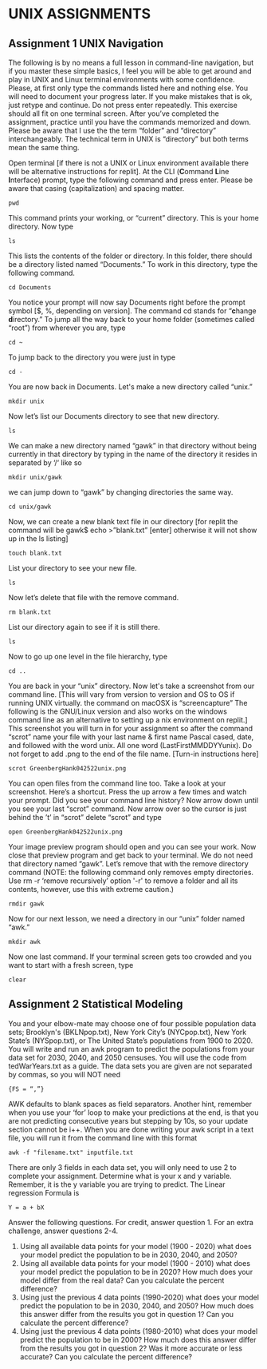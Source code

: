 # UNIX ASSIGNMENTS

## Assignment 1 UNIX Navigation

The following is by no means a full lesson in command-line navigation, but if you master these simple basics, I feel you will be able to get around and play in UNIX and Linux terminal environments with some confidence. Please, at first only type the commands listed here and nothing else. You will need to document your progress later. If you make mistakes that is ok, just retype and continue. Do not press enter repeatedly. This exercise should all fit on one terminal screen. After you’ve completed the assignment, practice until you have the commands memorized and down. Please be aware that I use the the term “folder” and “directory” interchangeably. The technical term in UNIX is “directory” but both terms mean the same thing.



Open terminal [if there is not a UNIX or Linux environment available there will be alternative instructions for replit]. At the CLI (**C**ommand **L**ine **I**nterface) prompt, type the following command and press enter. Please be aware that casing (capitalization) and spacing matter.

	pwd

This command prints your working, or “current” directory. This is your home directory. Now type 

	ls

This lists the contents of the folder or directory. In this folder, there should be a directory listed named “Documents.” To work in this directory, type the following command.

	cd Documents

You notice your prompt will now say Documents right before the prompt symbol [$, %, depending on version]. The command cd stands for “**c**hange **d**irectory.” To jump all the way back to your home folder (sometimes called “root”) from wherever you are, type

	cd ~

To jump back to the directory you were just in type

	cd -

You are now back in Documents. Let's make a new directory called “unix.”

	mkdir unix

Now let’s list our Documents directory to see that new directory.

	ls

We can make a new directory named “gawk” in that directory without being currently in that directory by typing in the name of the directory it resides in separated by ‘/‘ like so 

	mkdir unix/gawk

we can jump down to “gawk” by changing directories the same way.

	cd unix/gawk
Now, we can create a new blank text file in our directory [for replit the command will be gawk$ echo >”blank.txt” [enter] otherwise it will not show up in the ls listing]

	touch blank.txt

List your directory to see your new file.

	ls

Now let’s delete that file with the remove command.

	rm blank.txt

List our directory again to see if it is still there.

	ls

Now to go up one level in the file hierarchy, type

	cd ..

You are back in your “unix” directory. Now let's take a screenshot from our command line. [This will vary from version to version and OS to OS if running UNIX virtually. the command on macOSX is “screencapture” The following is the GNU/Linux version and also works on the windows command line as an alternative to setting up a nix environment on replit.] This screenshot you will turn in for your assignment so after the command “scrot” name your file with your last name  & first name Pascal cased, date, and followed with the word unix. All one word (LastFirstMMDDYYunix).  Do not forget to add .png to the end of the file name. [Turn-in instructions here]

	scrot GreenbergHank042522unix.png

You can open files from the command line too. Take a look at your screenshot. Here’s a shortcut. Press the up arrow a few times and watch your prompt. Did you see your command line history? Now arrow down until you see your last “scrot” command. Now arrow over so the cursor is just behind the ’t’ in “scrot” delete “scrot” and type 

	open GreenbergHank042522unix.png

Your image preview program should open and you can see your work. Now close that preview program and get back to your terminal. We do not need that directory named “gawk”. Let’s remove that with the remove directory command (NOTE: the following command only removes empty directories. Use rm -r ‘remove recursively’ option '-r' to remove a folder and all its contents, however, use this with extreme caution.)

	rmdir gawk

Now for our next lesson, we need a directory in our “unix” folder named “awk.”

	mkdir awk

Now one last command. If your terminal screen gets too crowded and you want to start with a fresh screen, type

	clear


## Assignment 2 Statistical Modeling 

You and your elbow-mate may choose one of four possible population data sets; Brooklyn's (BKLNpop.txt), New York City’s (NYCpop.txt), New York State’s (NYSpop.txt), or The United State’s populations from 1900 to 2020. You will write and run an awk program to predict the populations from your data set for 2030, 2040, and 2050 censuses. You will use the code from tedWarYears.txt as a guide. The data sets you are given are not separated by commas, so you will NOT need

	{FS = “,”}

AWK defaults to blank spaces as field separators. Another hint, remember when you use your ‘for’ loop to make your predictions at the end, is that you are not predicting consecutive years but stepping by 10s, so your update section cannot be i++. When you are done writing your awk script in a text file, you will run it from the command line with this format


	awk -f "filename.txt" inputfile.txt

There are only 3 fields in each data set, you will only need to use 2 to complete your assignment. Determine what is your x and y variable. Remember, it is the y variable you are trying to predict. The Linear regression Formula is 

	Y = a + bX

Answer the following questions. For credit, answer question 1. For an extra challenge, answer questions 2-4.
1. Using all available data points for your model (1900 - 2020) what does your model predict the population to be in 2030, 2040, and 2050?
2. Using all available data points for your model (1900 - 2010) what does your model predict the population to be in 2020? How much does your model differ from the real data? Can you calculate the percent difference? 
3. Using just the previous 4 data points (1990-2020) what does your model predict the population to be in 2030, 2040, and 2050? How much does this answer differ from the results you got in question 1? Can you calculate the percent difference? 
3. Using just the previous 4 data points (1980-2010) what does your model predict the population to be in 2000? How much does this answer differ from the results you got in question 2? Was it more accurate or less accurate? Can you calculate the percent difference? 
